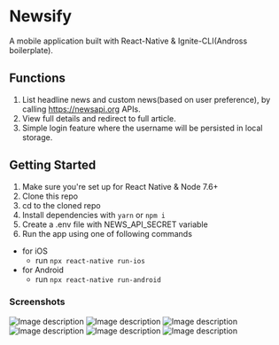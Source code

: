 # Newsify

A mobile application built with React-Native & Ignite-CLI(Andross boilerplate).

## Functions

1. List headline news and custom news(based on user preference), by calling https://newsapi.org APIs.
2. View full details and redirect to full article.
3. Simple login feature where the username will be persisted in local storage.

## Getting Started

1. Make sure you're set up for React Native & Node 7.6+
2. Clone this repo
3. cd to the cloned repo
4. Install dependencies with `yarn` or `npm i`
5. Create a .env file with NEWS_API_SECRET variable
6. Run the app using one of following commands

- for iOS
  - run `npx react-native run-ios`
- for Android
  - run `npx react-native run-android`

### Screenshots

![Image description](https://drive.google.com/uc?export=view&id=1rahhDVetPn38NeqvoFxgrT53Iz2byQFn)
![Image description](https://drive.google.com/uc?export=view&id=1ANld7TIe9V_Oq6qyiaYFIDFhKX-dJ4B1)
![Image description](https://drive.google.com/uc?export=view&id=1a4Q8xqIHEHVCbxMh6DZcheQHtc-lWgwU)
![Image description](https://drive.google.com/uc?export=view&id=1CwMp-wfy8mRHrFgWZ5b4QCFiPJkLXZMe)
![Image description](https://drive.google.com/uc?export=view&id=19sGrijG7shGY2Pef6TuBMLyK3XsbsxZz)
![Image description](https://drive.google.com/uc?export=view&id=1cHROrlH3qfEbwIfLz0iK3mD042wL8o4T)
